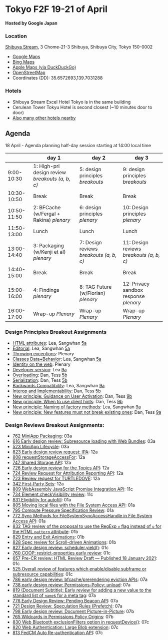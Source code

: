 # Tokyo F2F 19-21 of April

**Hosted by Google Japan**

### Location

[Shibuya Stream](https://goo.gl/maps/3PdGHMeVtyFQiyTYA), 3 Chome-21-3 Shibuya, Shibuya City, Tokyo 150-0002

 - [Google Maps](https://goo.gl/maps/3PdGHMeVtyFQiyTYA)
 - [Bing Maps](https://www.bing.com/maps?osid=07da5346-50cd-4b97-b362-01bcde48c73a&cp=35.657227~139.69363&lvl=16&pi=0&imgid=9568484b-48c1-4e35-877c-31d2e1a4728b&v=2&sV=2&form=S00027)
 - [Apple Maps (via DuckDuckGo)](https://duckduckgo.com/?q=Shibuya+Stream&ia=web&iaxm=maps&strict_bbox=0&bbox=35.66002790378684%2C139.69722642852787%2C35.6543921148607%2C139.7088135714722&metatoken=0)
 - [OpenStreetMap](https://www.openstreetmap.org/way/521438304)
 - Coordinates (DD): 35.6572693,139.7031288

### Hotels

 - Shibuya Stream Excel Hotel Tokyo is in the same building
 - Cerulean Tower Tokyu Hotel is second closest (~10 minutes door to door)
 - [Also many other hotels nearby](https://www.google.com/travel/hotels/Shibuya%20Station?q=hotel%20near%20shibuya%20station&g2lb=2502548%2C2503771%2C2503781%2C2504163%2C4258168%2C4270442%2C4284970%2C4291517%2C4306835%2C4429192%2C4515404%2C4597339%2C4723331%2C4731329%2C4757164%2C4778035%2C4814050%2C4821091%2C4861688%2C4864715%2C4874190%2C4886082%2C4886480%2C4893075%2C4902277%2C4905351%2C4906023%2C4926165%2C4926489%2C4931360%2C4936396%2C4937897%2C4938721%2C4940606%2C4942347%2C4946428%2C4949173%2C4950242&hl=en-JP&gl=jp&ssta=1&ts=CAESCgoCCAMKAggDEAAaIAoCGgASGhIUCgcI5w8QBBgSEgcI5w8QBBgWGAQyAggBKgkKBToDSlBZGgA&rp=ogEPU2hpYnV5YSBTdGF0aW9uOAFAAEgCmgICCAA&ap=MAFagAEKBgignAEQACIDSlBZKhYKBwjnDxACGA0SBwjnDxACGA4YASgAsAEBWAFoAXIECAIYAJoBERIPU2hpYnV5YSBTdGF0aW9uogERCggvbS8wN2RmaxIFVG9reW-qAQoKAggREgIIVxgBkgICCBOSAgIIEpICAggOkgICCBSSAQIgAWgA&ictx=1&sa=X&utm_campaign=sharing&utm_medium=link&utm_source=htls)

## Agenda

18 April - Agenda planning half-day session starting at 14:00 local time

|   | day 1    | day 2                                                       | day 3                                   |
|---|-----|--------------------------------------------------------|------------------------------------|
|9:00-10:30|1: High-pri design review *breakouts (a, b, c)*|5: design principles *breakouts*                          |9: design principles *breakouts*      |
|10:30-10:50|Break|Break                                                   |Break                               |
|10:50-11:50|2: BFCache (w/Fergal + Rakina) *plenary*|6: design principles *plenary*                            |10: Design principles *plenary*       |
|11:50-13:00|Lunch|Lunch                                                   |Lunch                               |
|13:00-14:40|3: Packaging (w/Kenji et al) *plenary*|7: Design reviews *breakouts (a, b, c)*                    |11: Design reviews *breakouts (a, b, c)*|
|14:40-15:00|Break|Break                                                   |Break                               |
|15:00-16:00|4: Findings *plenary*|8: TAG Future (w/Florian) *plenary*                                   |12: Privacy sandbox response *plenary*|
|16:00-17:00|Wrap-up *Plenary*|Wrap-up *Plenary*                                       |Wrap-up *Plenary*                   |

### Design Principles Breakout Assignments
* [HTML attributes](https://github.com/w3ctag/design-principles/pull/412):	Lea, Sangwhan	[5a](https://github.com/w3ctag/meetings/blob/gh-pages/2023/04-tokyo/minutes.md#5a) 
* [Editorial](https://github.com/w3ctag/design-principles/pull/409):	Lea, Sangwhan	[5a](https://github.com/w3ctag/meetings/blob/gh-pages/2023/04-tokyo/minutes.md#5a)
* [Throwing exceptions](https://github.com/w3ctag/design-principles/pull/408):	Plenary	  
* [Classes Data+Behavior](https://github.com/w3ctag/design-principles/pull/403):	Lea, Sangwhan	[5a](https://github.com/w3ctag/meetings/blob/gh-pages/2023/04-tokyo/minutes.md#5a)
* [Identity on the web](https://github.com/w3ctag/design-principles/pull/396):	Plenary	
* [Developer version](https://github.com/w3ctag/design-principles/pull/386): Lea	[9a](https://github.com/w3ctag/meetings/blob/gh-pages/2023/04-tokyo/minutes.md#9a)
* [Overloading](https://github.com/w3ctag/design-principles/pull/372):	Dan, Tess	[5b](https://github.com/w3ctag/meetings/blob/gh-pages/2023/04-tokyo/minutes.md#5b)
* [Serialization](https://github.com/w3ctag/design-principles/pull/372):	Dan, Tess	[5b](https://github.com/w3ctag/meetings/blob/gh-pages/2023/04-tokyo/minutes.md#5b)
* [Backwards Compatibility](https://github.com/w3ctag/design-principles/pull/354):	Lea, Sangwhan	[9a](https://github.com/w3ctag/meetings/blob/gh-pages/2023/04-tokyo/minutes.md#9a)
* [Interop and Implementability](https://github.com/w3ctag/design-principles/pull/290):	Dan, Tess	[5b](https://github.com/w3ctag/meetings/blob/gh-pages/2023/04-tokyo/minutes.md#5b)
* [New principle: Guidance on User Activation](https://github.com/w3ctag/design-principles/issues/314):	Dan, Tess	[9b](https://github.com/w3ctag/meetings/blob/gh-pages/2023/04-tokyo/minutes.md#9b)
* [New principle: When to use client hints](https://github.com/w3ctag/design-principles/issues/307):	Dan, Tess	[9b](https://github.com/w3ctag/meetings/blob/gh-pages/2023/04-tokyo/minutes.md#9b)
* [New principle: Naming of factory methods](https://github.com/w3ctag/design-principles/issues/378):	Lea, Sangwhan	[9a](https://github.com/w3ctag/meetings/blob/gh-pages/2023/04-tokyo/minutes.md#9a)
* [New principle: New features must not break existing ones](https://github.com/w3ctag/design-principles/issues/297):	Dan, Tess	[9a](https://github.com/w3ctag/meetings/blob/gh-pages/2023/04-tokyo/minutes.md#9a)

### Design Reviews Breakout Assignments:
* [762 MiniApp Packaging](https://github.com/w3ctag/design-reviews/issues/762): 03a
* [616 Early design review: Subresource loading with Web Bundles](https://github.com/w3ctag/design-reviews/issues/616): 03a
* [523 MiniApp Lifecycle](https://github.com/w3ctag/design-reviews/issues/523): 03a
* [823 Early design review request: IPA](https://github.com/w3ctag/design-reviews/issues/823): 12a
* [808 requestStorageAccessFor](https://github.com/w3ctag/design-reviews/issues/808): 12a
* [747 Shared Storage API](https://github.com/w3ctag/design-reviews/issues/747): 12a
* [726 Early design review for the Topics API](https://github.com/w3ctag/design-reviews/issues/726): 12a
* [724 Review Request for Attribution Reporting API](https://github.com/w3ctag/design-reviews/issues/724): 12a
* [723 Review request for TURTLEDOVE](https://github.com/w3ctag/design-reviews/issues/723): 12a
* [342 First-Party Sets](https://github.com/w3ctag/design-reviews/issues/342): 12a
* [809 WebAssembly JavaScript Promise Integration API](https://github.com/w3ctag/design-reviews/issues/809): 11c
* [734 Element.checkVisibility review](https://github.com/w3ctag/design-reviews/issues/734): 11c
* [831 Eligibility for autofill](https://github.com/w3ctag/design-reviews/issues/831): 01a
* [805 Moving local files with the File System Access API](https://github.com/w3ctag/design-reviews/issues/805): 01a
* [795 Compute Pressure Specification Review](https://github.com/w3ctag/design-reviews/issues/795): 01a
* [772 Sync Methods for FileSystemSyncAccessHandle in File System Access API](https://github.com/w3ctag/design-reviews/issues/772): 01a
* [832 TAG review of the proposal to use the RegExp `v` flag instead of `u` for the HTML `pattern` attribute](https://github.com/w3ctag/design-reviews/issues/832): 01b
* [829 Entry and Exit Animations](https://github.com/w3ctag/design-reviews/issues/829): 01b
* [828 Spec review for Scroll-driven Animations](https://github.com/w3ctag/design-reviews/issues/828): 01b
* [827 Early design review: scheduler.yield()](https://github.com/w3ctag/design-reviews/issues/827): 01c
* [760 COOP: restrict-properties early review](https://github.com/w3ctag/design-reviews/issues/760): 01c
* [657 Pre-CR review: HTML Review Draft — Published 18 January 2021](https://github.com/w3ctag/design-reviews/issues/657): 01c
* [525 Overall review of features which enable/disable subframe or subresource capabilities](https://github.com/w3ctag/design-reviews/issues/525): 01c
* [786 early design review: bfcache/prerendering eviction APIs](https://github.com/w3ctag/design-reviews/issues/786): 07a
* [738 early design review: Permissions-Policy: unload](https://github.com/w3ctag/design-reviews/issues/738): 07a
* [819 (Document Subtitle): Early review for adding a new value to the standard list of `name`s for a meta tag](https://github.com/w3ctag/design-reviews/issues/819): 07a
* [776 Early Design Review: Pending Beacon API](https://github.com/w3ctag/design-reviews/issues/776): 07a
* [721 Design Review: Speculation Rules (Prefetch)](https://github.com/w3ctag/design-reviews/issues/721): 07a
* [798 Early design review: Document Picture-in-Picture](https://github.com/w3ctag/design-reviews/issues/798): 07b
* [765 Wildcards in Permissions Policy Origins](https://github.com/w3ctag/design-reviews/issues/765): 07b
* [830 Web Bluetooth exclusionFilters option in requestDevice()](https://github.com/w3ctag/design-reviews/issues/830): 07c
* [820 Web Authentication: Large Blob extension](https://github.com/w3ctag/design-reviews/issues/820): 07c
* [813 FedCM Auto Re-authentication API](https://github.com/w3ctag/design-reviews/issues/813): 07c




